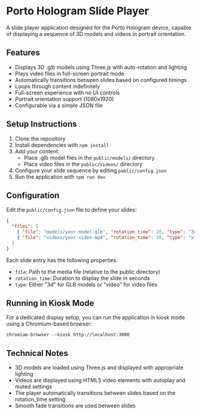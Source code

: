 
# Porto Hologram Slide Player

A slide player application designed for the Porto Hologram device, capable of displaying a sequence of 3D models and videos in portrait orientation.

## Features

- Displays 3D .glb models using Three.js with auto-rotation and lighting
- Plays video files in full-screen portrait mode
- Automatically transitions between slides based on configured timings
- Loops through content indefinitely
- Full-screen experience with no UI controls
- Portrait orientation support (1080x1920)
- Configurable via a simple JSON file

## Setup Instructions

1. Clone the repository
2. Install dependencies with `npm install`
3. Add your content:
   - Place .glb model files in the `public/models/` directory
   - Place video files in the `public/videos/` directory
4. Configure your slide sequence by editing `public/config.json`
5. Run the application with `npm run dev`

## Configuration

Edit the `public/config.json` file to define your slides:

```json
{
  "files": [
    { "file": "models/your-model.glb", "rotation_time": 20, "type": "3d" },
    { "file": "videos/your-video.mp4", "rotation_time": 30, "type": "video" }
  ]
}
```

Each slide entry has the following properties:

- `file`: Path to the media file (relative to the public directory)
- `rotation_time`: Duration to display the slide in seconds
- `type`: Either "3d" for GLB models or "video" for video files

## Running in Kiosk Mode

For a dedicated display setup, you can run the application in kiosk mode using a Chromium-based browser:

```
chromium-browser --kiosk http://localhost:3000
```

## Technical Notes

- 3D models are loaded using Three.js and displayed with appropriate lighting
- Videos are displayed using HTML5 video elements with autoplay and muted settings
- The player automatically transitions between slides based on the rotation_time setting
- Smooth fade transitions are used between slides
